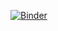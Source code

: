 [![Binder](https://mybinder.org/badge_logo.svg)](https://mybinder.org/v2/gh/hpc-maths/samurai_cras_2021/HEAD)